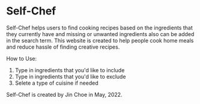# Self-Chef

Self-Chef helps users to find cooking recipes based on the ingredients that they currently have and missing or unwanted ingredients also can be added in the search term. This website is created to help people cook home meals and reduce hassle of finding creative recipes.

How to Use:
1. Type in ingredients that you'd like to include
2. Type in ingredients that you'd like to exclude
3. Selete a type of cuisine if needed


Self-Chef is created by Jin Choe in May, 2022.